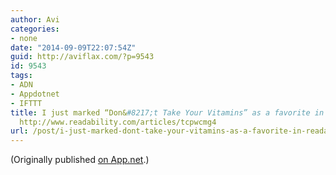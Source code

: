 ```yaml
---
author: Avi
categories:
- none
date: "2014-09-09T22:07:54Z"
guid: http://aviflax.com/?p=9543
id: 9543
tags:
- ADN
- Appdotnet
- IFTTT
title: I just marked “Don&#8217;t Take Your Vitamins” as a favorite in Readability.
  http://www.readability.com/articles/tcpwcmg4
url: /post/i-just-marked-dont-take-your-vitamins-as-a-favorite-in-readability-httpwww-readability-comarticlestcpwcmg4/
---
```

(Originally published [on App.net](http://alpha.app.net/aviflax/post/38478095).)